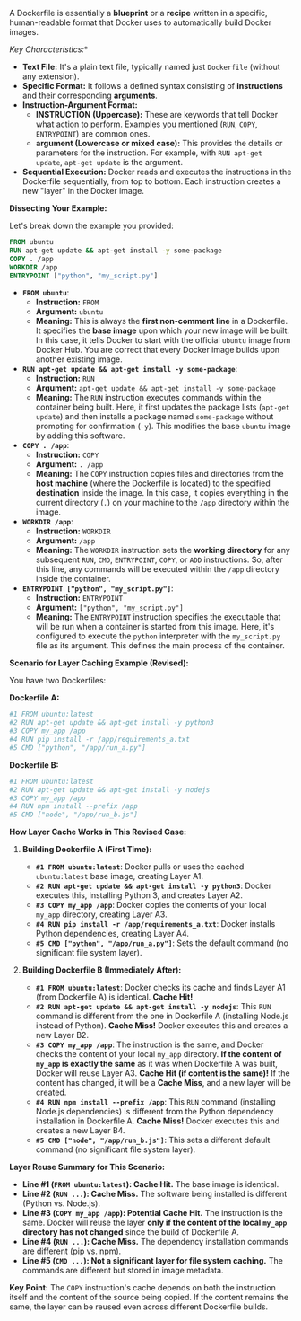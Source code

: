 A Dockerfile is essentially a **blueprint** or a **recipe** written in a specific, human-readable format that Docker uses to automatically build Docker images. 

*Key Characteristics:**

* **Text File:** It's a plain text file, typically named just `Dockerfile` (without any extension).
* **Specific Format:** It follows a defined syntax consisting of **instructions** and their corresponding **arguments**.
* **Instruction-Argument Format:**
    * **INSTRUCTION (Uppercase):** These are keywords that tell Docker what action to perform. Examples you mentioned (`RUN`, `COPY`, `ENTRYPOINT`) are common ones.
    * **argument (Lowercase or mixed case):** This provides the details or parameters for the instruction. For example, with `RUN apt-get update`, `apt-get update` is the argument.
* **Sequential Execution:** Docker reads and executes the instructions in the Dockerfile sequentially, from top to bottom. Each instruction creates a new "layer" in the Docker image.

**Dissecting Your Example:**

Let's break down the example you provided:

```dockerfile
FROM ubuntu
RUN apt-get update && apt-get install -y some-package
COPY . /app
WORKDIR /app
ENTRYPOINT ["python", "my_script.py"]
```

* **`FROM ubuntu`**:
    * **Instruction:** `FROM`
    * **Argument:** `ubuntu`
    * **Meaning:** This is always the **first non-comment line** in a Dockerfile. It specifies the **base image** upon which your new image will be built. In this case, it tells Docker to start with the official `ubuntu` image from Docker Hub. You are correct that every Docker image builds upon another existing image.
* **`RUN apt-get update && apt-get install -y some-package`**:
    * **Instruction:** `RUN`
    * **Argument:** `apt-get update && apt-get install -y some-package`
    * **Meaning:** The `RUN` instruction executes commands within the container being built. Here, it first updates the package lists (`apt-get update`) and then installs a package named `some-package` without prompting for confirmation (`-y`). This modifies the base `ubuntu` image by adding this software.
* **`COPY . /app`**:
    * **Instruction:** `COPY`
    * **Argument:** `. /app`
    * **Meaning:** The `COPY` instruction copies files and directories from the **host machine** (where the Dockerfile is located) to the specified **destination** inside the image. In this case, it copies everything in the current directory (`.`) on your machine to the `/app` directory within the image.
* **`WORKDIR /app`**:
    * **Instruction:** `WORKDIR`
    * **Argument:** `/app`
    * **Meaning:** The `WORKDIR` instruction sets the **working directory** for any subsequent `RUN`, `CMD`, `ENTRYPOINT`, `COPY`, or `ADD` instructions. So, after this line, any commands will be executed within the `/app` directory inside the container.
* **`ENTRYPOINT ["python", "my_script.py"]`**:
    * **Instruction:** `ENTRYPOINT`
    * **Argument:** `["python", "my_script.py"]`
    * **Meaning:** The `ENTRYPOINT` instruction specifies the executable that will be run when a container is started from this image. Here, it's configured to execute the `python` interpreter with the `my_script.py` file as its argument. This defines the main process of the container.
 


**Scenario for Layer Caching Example (Revised):**

You have two Dockerfiles:

**Dockerfile A:**

```dockerfile
#1 FROM ubuntu:latest
#2 RUN apt-get update && apt-get install -y python3
#3 COPY my_app /app
#4 RUN pip install -r /app/requirements_a.txt
#5 CMD ["python", "/app/run_a.py"]
```

**Dockerfile B:**

```dockerfile
#1 FROM ubuntu:latest
#2 RUN apt-get update && apt-get install -y nodejs
#3 COPY my_app /app
#4 RUN npm install --prefix /app
#5 CMD ["node", "/app/run_b.js"]
```

**How Layer Cache Works in This Revised Case:**

1.  **Building Dockerfile A (First Time):**
    * **`#1 FROM ubuntu:latest`**: Docker pulls or uses the cached `ubuntu:latest` base image, creating Layer A1.
    * **`#2 RUN apt-get update && apt-get install -y python3`**: Docker executes this, installing Python 3, and creates Layer A2.
    * **`#3 COPY my_app /app`**: Docker copies the contents of your local `my_app` directory, creating Layer A3.
    * **`#4 RUN pip install -r /app/requirements_a.txt`**: Docker installs Python dependencies, creating Layer A4.
    * **`#5 CMD ["python", "/app/run_a.py"]`**: Sets the default command (no significant file system layer).

2.  **Building Dockerfile B (Immediately After):**
    * **`#1 FROM ubuntu:latest`**: Docker checks its cache and finds Layer A1 (from Dockerfile A) is identical. **Cache Hit!**
    * **`#2 RUN apt-get update && apt-get install -y nodejs`**: This `RUN` command is different from the one in Dockerfile A (installing Node.js instead of Python). **Cache Miss!** Docker executes this and creates a new Layer B2.
    * **`#3 COPY my_app /app`**: The instruction is the same, and Docker checks the content of your local `my_app` directory. **If the content of `my_app` is exactly the same** as it was when Dockerfile A was built, Docker will reuse Layer A3. **Cache Hit (if content is the same)!** If the content has changed, it will be a **Cache Miss**, and a new layer will be created.
    * **`#4 RUN npm install --prefix /app`**: This `RUN` command (installing Node.js dependencies) is different from the Python dependency installation in Dockerfile A. **Cache Miss!** Docker executes this and creates a new Layer B4.
    * **`#5 CMD ["node", "/app/run_b.js"]`**: This sets a different default command (no significant file system layer).

**Layer Reuse Summary for This Scenario:**

* **Line #1 (`FROM ubuntu:latest`): Cache Hit.** The base image is identical.
* **Line #2 (`RUN ...`): Cache Miss.** The software being installed is different (Python vs. Node.js).
* **Line #3 (`COPY my_app /app`): Potential Cache Hit.** The instruction is the same. Docker will reuse the layer **only if the content of the local `my_app` directory has not changed** since the build of Dockerfile A.
* **Line #4 (`RUN ...`): Cache Miss.** The dependency installation commands are different (pip vs. npm).
* **Line #5 (`CMD ...`): Not a significant layer for file system caching.** The commands are different but stored in image metadata.

**Key Point:** The `COPY` instruction's cache depends on both the instruction itself and the content of the source being copied. If the content remains the same, the layer can be reused even across different Dockerfile builds.
